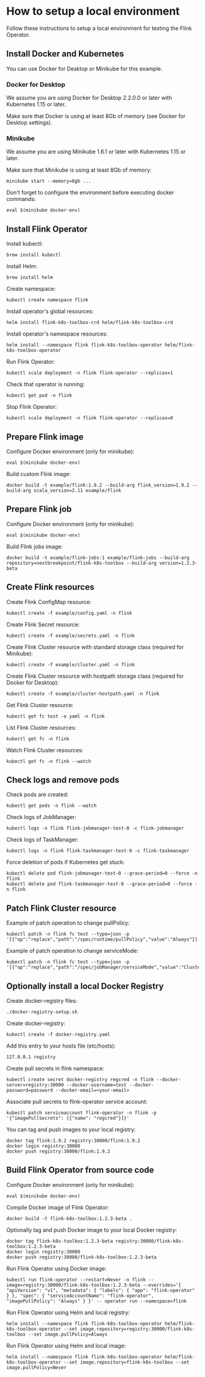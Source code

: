 # How to setup a local environment   

Follow these instructions to setup a local environment for testing the Flink Operator.



## Install Docker and Kubernetes   

You can use Docker for Desktop or Minikube for this example.

### Docker for Desktop   

We assume you are using Docker for Desktop 2.2.0.0 or later with Kubernetes 1.15 or later.

Make sure that Docker is using at least 8Gb of memory (see Docker for Desktop settings).

### Minikube

We assume you are using Minikube 1.6.1 or later with Kubernetes 1.15 or later.

Make sure that Minikube is using at least 8Gb of memory:

    minikube start --memory=8gb ...

Don't forget to configure the environment before executing docker commands:

    eval $(minikube docker-env)



## Install Flink Operator    

Install kubectl:

    brew install kubectl

Install Helm:

    brew install helm

Create namespace:

    kubectl create namespace flink

Install operator's global resources:

    helm install flink-k8s-toolbox-crd helm/flink-k8s-toolbox-crd

Install operator's namespace resources:

    helm install --namespace flink flink-k8s-toolbox-operator helm/flink-k8s-toolbox-operator

Run Flink Operator:

    kubectl scale deployment -n flink flink-operator --replicas=1

Check that operator is running:

    kubectl get pod -n flink

Stop Flink Operator:

    kubectl scale deployment -n flink flink-operator --replicas=0

## Prepare Flink image    

Configure Docker environment (only for minikube):

    eval $(minikube docker-env)

Build custom Flink image:

    docker build -t example/flink:1.9.2 --build-arg flink_version=1.9.2 --build-arg scala_version=2.11 example/flink

## Prepare Flink job    

Configure Docker environment (only for minikube):

    eval $(minikube docker-env)

Build Flink jobs image:

    docker build -t example/flink-jobs:1 example/flink-jobs --build-arg repository=nextbreakpoint/flink-k8s-toolbox --build-arg version=1.2.3-beta

## Create Flink resources    

Create Flink ConfigMap resource:

    kubectl create -f example/config.yaml -n flink

Create Flink Secret resource:

    kubectl create -f example/secrets.yaml -n flink

Create Flink Cluster resource with standard storage class (required for Minikube):

    kubectl create -f example/cluster.yaml -n flink

Create Flink Cluster resource with hostpath storage class (required for Docker for Desktop):

    kubectl create -f example/cluster-hostpath.yaml -n flink

Get Flink Cluster resource:

    kubectl get fc test -o yaml -n flink

List Flink Cluster resources:

    kubectl get fc -n flink

Watch Flink Cluster resources:

    kubectl get fc -n flink --watch

## Check logs and remove pods     

Check pods are created:

    kubectl get pods -n flink --watch

Check logs of JobManager:

    kubectl logs -n flink flink-jobmanager-test-0 -c flink-jobmanager

Check logs of TaskManager:

    kubectl logs -n flink flink-taskmanager-test-0 -c flink-taskmanager

Force deletion of pods if Kubernetes get stuck:

    kubectl delete pod flink-jobmanager-test-0 --grace-period=0 --force -n flink
    kubectl delete pod flink-taskmanager-test-0 --grace-period=0 --force -n flink

## Patch Flink Cluster resource     

Example of patch operation to change pullPolicy:

    kubectl patch -n flink fc test --type=json -p '[{"op":"replace","path":"/spec/runtime/pullPolicy","value":"Always"}]'

Example of patch operation to change serviceMode:

    kubectl patch -n flink fc test --type=json -p '[{"op":"replace","path":"/spec/jobManager/serviceMode","value":"ClusterIP"}]'


## Optionally install a local Docker Registry

Create docker-registry files:

    ./docker-registry-setup.sh

Create docker-registry:

    kubectl create -f docker-registry.yaml

Add this entry to your hosts file (etc/hosts):

    127.0.0.1 registry

Create pull secrets in flink namespace:

    kubectl create secret docker-registry regcred -n flink --docker-server=registry:30000 --docker-username=test --docker-password=password --docker-email=<your-email>

Associate pull secrets to flink-operator service account:

    kubectl patch serviceaccount flink-operator -n flink -p '{"imagePullSecrets": [{"name": "regcred"}]}'

You can tag and push images to your local registry:

    docker tag flink:1.9.2 registry:30000/flink:1.9.2
    docker login registry:30000
    docker push registry:30000/flink:1.9.2



## Build Flink Operator from source code

Configure Docker environment (only for minikube):

    eval $(minikube docker-env)

Compile Docker image of Flink Operator:

    docker build -t flink-k8s-toolbox:1.2.3-beta .

Optionally tag and push Docker image to your local Docker registry:

    docker tag flink-k8s-toolbox:1.2.3-beta registry:30000/flink-k8s-toolbox:1.2.3-beta
    docker login registry:30000
    docker push registry:30000/flink-k8s-toolbox:1.2.3-beta

Run Flink Operator using Docker image:

    kubectl run flink-operator --restart=Never -n flink --image=registry:30000/flink-k8s-toolbox:1.2.3-beta --overrides='{ "apiVersion": "v1", "metadata": { "labels": { "app": "flink-operator" } }, "spec": { "serviceAccountName": "flink-operator", "imagePullPolicy": "Always" } }' -- operator run --namespace=flink

Run Flink Operator using Helm and local registry:

    helm install --namespace flink flink-k8s-toolbox-operator helm/flink-k8s-toolbox-operator --set image.repository=registry:30000/flink-k8s-toolbox --set image.pullPolicy=Always

Run Flink Operator using Helm and local image:

    helm install --namespace flink flink-k8s-toolbox-operator helm/flink-k8s-toolbox-operator --set image.repository=flink-k8s-toolbox --set image.pullPolicy=Never
